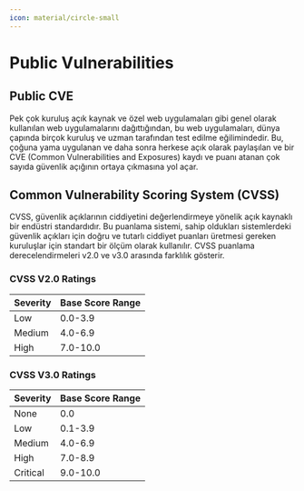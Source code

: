 ```yaml
---
icon: material/circle-small
---
```


# Public Vulnerabilities

## Public CVE

Pek çok kuruluş açık kaynak ve özel web uygulamaları gibi genel olarak kullanılan web uygulamalarını dağıttığından, bu web uygulamaları, dünya çapında birçok kuruluş ve uzman tarafından test edilme eğilimindedir. Bu, çoğuna yama uygulanan ve daha sonra herkese açık olarak paylaşılan ve bir CVE (Common Vulnerabilities and Exposures) kaydı ve puanı atanan çok sayıda güvenlik açığının ortaya çıkmasına yol açar.

## Common Vulnerability Scoring System (CVSS)

CVSS, güvenlik açıklarının ciddiyetini değerlendirmeye yönelik açık kaynaklı bir endüstri standardıdır. Bu puanlama sistemi, sahip oldukları sistemlerdeki güvenlik açıkları için doğru ve tutarlı ciddiyet puanları üretmesi gereken kuruluşlar için standart bir ölçüm olarak kullanılır. CVSS puanlama derecelendirmeleri v2.0 ve v3.0 arasında farklılık gösterir.

### CVSS V2.0 Ratings

| Severity | Base Score Range |
|:---|:---|
| Low | 0.0-3.9 |
| Medium | 4.0-6.9 |
| High | 7.0-10.0 |

### CVSS V3.0 Ratings

| Severity | Base Score Range |
|:---|:---|
| None | 0.0 |
| Low | 0.1-3.9 |
| Medium | 4.0-6.9 |
| High | 7.0-8.9 |
| Critical | 9.0-10.0 |

